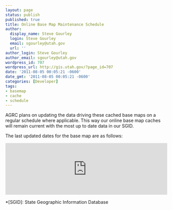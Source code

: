```yaml
---
layout: page
status: publish
published: true
title: Online Base Map Maintenance Schedule
author:
  display_name: Steve Gourley
  login: Steve Gourley
  email: sgourley@utah.gov
  url: ''
author_login: Steve Gourley
author_email: sgourley@utah.gov
wordpress_id: 707
wordpress_url: http://gis.utah.gov/?page_id=707
date: '2011-08-05 00:05:21 -0600'
date_gmt: '2011-08-05 00:05:21 -0600'
categories: [Developer]
tags:
- basemap
- cache
- schedule
---
```

AGRC plans on updating the data driving these cached base maps on a regular schedule where applicable. This way our online base map caches will remain current with the most up to date data in our SGID.

The last updated dates for the base map are as follows:

<iframe style='width: 100%; border: 1px #e5e5e5 solid; height: 160px;' src="https://docs.google.com/spreadsheets/d/1XnncmhWrIjntlaMfQnMrlcCTyl9e2i-ztbvqryQYXDc/pubhtml?gid=0&amp;single=true&amp;widget=false&chrome=false&range=a1:f7&amp;headers=false"></iframe>

*[SGID]: State Geographic Information Database
